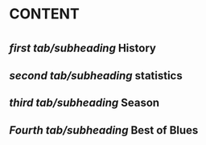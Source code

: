 <h1><b>CONTENT</b><H1>

<h2><i>first tab/subheading </i><b>History</b></h2>

















<h2><i>second tab/subheading </i><b>statistics</b></h2>













<h2><i>third tab/subheading </i><b>Season</b></h2>


















<h2><i>Fourth tab/subheading </i><b>Best of Blues</b></h2>